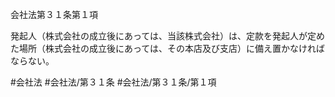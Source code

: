 会社法第３１条第１項

発起人（株式会社の成立後にあっては、当該株式会社）は、定款を発起人が定めた場所（株式会社の成立後にあっては、その本店及び支店）に備え置かなければならない。

#会社法
#会社法/第３１条
#会社法/第３１条/第１項
